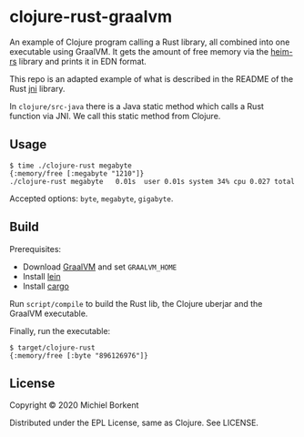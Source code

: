 # clojure-rust-graalvm

An example of Clojure program calling a Rust library, all combined into one executable using GraalVM.
It gets the amount of free memory via the
[heim-rs](https://github.com/heim-rs/heim) library and prints it in EDN format.

This repo is an adapted example of what is described in the README of the Rust
[jni](https://docs.rs/jni/0.14.0/jni/) library.

In `clojure/src-java` there is a Java static method which calls a Rust function
via JNI. We call this static method from Clojure.

## Usage

``` shell
$ time ./clojure-rust megabyte
{:memory/free [:megabyte "1210"]}
./clojure-rust megabyte   0.01s  user 0.01s system 34% cpu 0.027 total
```

Accepted options: `byte`, `megabyte`, `gigabyte`.

## Build

Prerequisites:

- Download [GraalVM](https://www.graalvm.org/downloads/) and set `GRAALVM_HOME`
- Install [lein](https://github.com/technomancy/leiningen)
- Install [cargo](https://doc.rust-lang.org/cargo/getting-started/installation.html)

Run `script/compile` to build the Rust lib, the Clojure uberjar and the GraalVM executable.

Finally, run the executable:

``` shell
$ target/clojure-rust
{:memory/free [:byte "896126976"]}
```

## License

Copyright © 2020 Michiel Borkent

Distributed under the EPL License, same as Clojure. See LICENSE.
